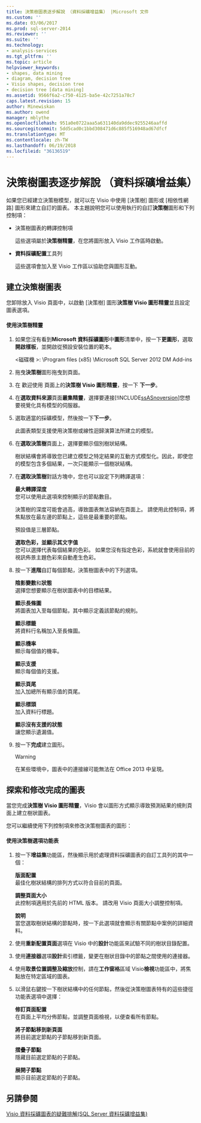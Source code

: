 ```yaml
---
title: 決策樹圖表逐步解說 （資料採礦增益集） |Microsoft 文件
ms.custom: ''
ms.date: 03/06/2017
ms.prod: sql-server-2014
ms.reviewer: ''
ms.suite: ''
ms.technology:
- analysis-services
ms.tgt_pltfrm: ''
ms.topic: article
helpviewer_keywords:
- shapes, data mining
- diagram, decision tree
- Visio shapes, decision tree
- decision tree [data mining]
ms.assetid: 9566f6a2-c750-4125-ba5e-42c7251a78c7
caps.latest.revision: 15
author: Minewiskan
ms.author: owend
manager: mblythe
ms.openlocfilehash: 951a0e0722aaa5a631140da9ddec9255246aaffd
ms.sourcegitcommit: 5dd5cad0c1bbd308471d6c885f516948ad67dfcf
ms.translationtype: MT
ms.contentlocale: zh-TW
ms.lasthandoff: 06/19/2018
ms.locfileid: "36136519"
---
```

# <a name="decision-tree-diagram-walkthrough--data-mining-add-ins"></a>決策樹圖表逐步解說 （資料採礦增益集）
  如果您已經建立決策樹模型，就可以在 Visio 中使用 [決策樹] 圖形或 [相依性網路] 圖形來建立自訂的圖表。 本主題說明您可以使用執行的自訂**決策樹**圖形和下列控制項：  
  
-   決策樹圖表的轉譯控制項  
  
     這些選項屬於**決策樹精靈**，在您將圖形放入 Visio 工作區時啟動。  
  
-   **資料採礦配置**工具列  
  
     這些選項會加入至 Visio 工作區以協助您與圖形互動。  
  
## <a name="build-a-decision-tree-diagram"></a>建立決策樹圖表  
 您卸除放入 Visio 頁面中，以啟動 [決策樹] 圖形**決策樹 Visio 圖形精靈**並且設定圖表選項。  
  
#### <a name="use-the-decision-tree-wizard"></a>使用決策樹精靈  
  
1.  如果您沒有看到**Microsoft 資料採礦圖形**中**圖形**清單中，按一下**更圖形**，選取**開啟樣板**，並開啟從預設安裝位置的範本。  
  
     \<磁碟機 >: \Program files (x85) \Microsoft SQL Server 2012 DM Add-ins  
  
2.  拖曳**決策樹**圖形拖曳到頁面。  
  
3.  在 歡迎使用 頁面上的**決策樹 Visio 圖形精靈**，按一下 **下一步**。  
  
4.  在**選取資料來源**頁面**叢集精靈**，選擇要連接[!INCLUDE[ssASnoversion](../includes/ssasnoversion-md.md)]您想要視覺化具有模型的伺服器。  
  
5.  選取適當的採礦模型，然後按一下**下一步**。  
  
     此圖表類型支援使用決策樹或線性迴歸演算法所建立的模型。  
  
6.  在**選取決策樹**頁面上，選擇要顯示個別樹狀結構。  
  
     樹狀結構會將導致您已建立模型之特定結果的互動方式模型化。因此，即使您的模型包含多個結果，一次只能顯示一個樹狀結構。  
  
7.  在**選取決策樹**對話方塊中，您也可以設定下列轉譯選項：  
  
     **最大轉譯深度**  
     您可以使用此選項來控制顯示的節點數目。  
  
     決策樹的深度可能會過高，導致圖表無法容納在頁面上。 請使用此控制項，將焦點放在最左邊的節點上，這些是最重要的節點。  
  
     預設值是三層節點。  
  
     **選取色彩，並顯示其文字值**  
     您可以選擇代表每個結果的色彩。 如果您沒有指定色彩，系統就會使用目前的視訊佈景主題色彩來自動產生色彩。  
  
8.  按一下**進階**自訂每個節點，決策樹圖表中的下列選項。  
  
     **陰影變數**和**狀態**  
     選擇您想要顯示在樹狀圖表中的目標結果。  
  
     **顯示長條圖**  
     將圖表加入至每個節點，其中顯示定義該節點的規則。  
  
     **顯示標籤**  
     將資料行名稱加入至長條圖。  
  
     **顯示機率**  
     顯示每個值的機率。  
  
     **顯示支援**  
     顯示每個值的支援。  
  
     **顯示頁尾**  
     加入加總所有顯示值的頁尾。  
  
     **顯示標頭**  
     加入資料行標題。  
  
     **顯示沒有支援的狀態**  
     讓您顯示遺漏值。  
  
9. 按一下**完成**建立圖形。  
  
    > [!WARNING]  
    >  在某些環境中，圖表中的連接線可能無法在 Office 2013 中呈現。  
  
## <a name="explore-and-modify-the-finished-diagram"></a>探索和修改完成的圖表  
 當您完成**決策樹 Visio 圖形精靈**，Visio 會以圖形方式顯示導致預測結果的規則頁面上建立樹狀圖表。  
  
 您可以繼續使用下列控制項來修改決策樹圖表的圖形：  
  
#### <a name="using-the-decision-tree-option-menus"></a>使用決策樹選項功能表  
  
1.  按一下**增益集**功能區，然後顯示用於處理資料採礦圖表的自訂工具列的其中一個：  
  
     **版面配置**  
     最佳化樹狀結構的排列方式以符合目前的頁面。  
  
     **調整頁面大小**  
     此控制項適用於先前的 HTML 版本。 請改用 Visio 頁面大小調整控制項。  
  
     **說明**  
     當您選取樹狀結構的節點時，按一下此選項就會顯示有關節點中案例的詳細資料。  
  
2.  使用**重新配置頁面**選項在 Visio 中的**設計**功能區來試驗不同的樹狀目錄配置。  
  
3.  使用**連接器**選項**設計**索引標籤，變更在樹狀目錄中的節點之間使用的連接器。  
  
4.  使用**取景位置調整及縮放**控制，請在**工作窗格**區域 Visio**檢視**功能區中，將焦點放在特定區域的圖表。  
  
5.  以滑鼠右鍵按一下樹狀結構中的任何節點，然後從決策樹圖表特有的這些捷徑功能表選項中選擇：  
  
     **修訂頁面配置**  
     在頁面上平均分佈節點，並調整頁面檢視，以便查看所有節點。  
  
     **將子節點移到新頁面**  
     將目前選定節點的子節點移到新頁面。  
  
     **摺疊子節點**  
     隱藏目前選定節點的子節點。  
  
     **展開子節點**  
     顯示目前選定節點的子節點。  
  
## <a name="see-also"></a>另請參閱  
 [Visio 資料採礦圖表的疑難排解&#40;SQL Server 資料採礦增益集&#41;](troubleshooting-visio-data-mining-diagrams-sql-server-data-mining-add-ins.md)  
  
  